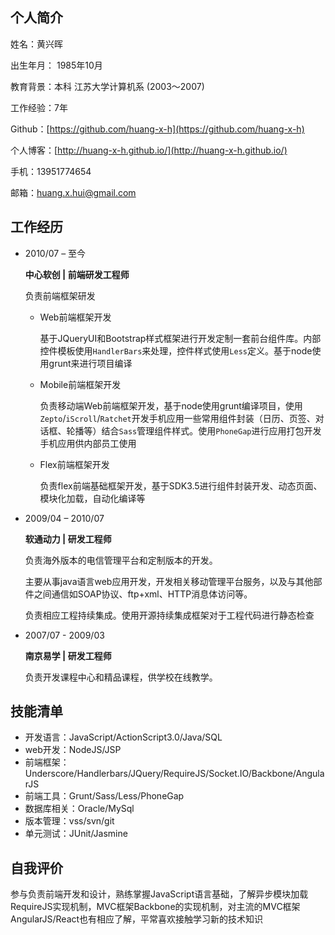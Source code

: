 ## 个人简介 ##

姓名：黄兴晖 

出生年月： 1985年10月

教育背景：本科 江苏大学计算机系 (2003～2007)

工作经验：7年

Github：[https://github.com/huang-x-h](https://github.com/huang-x-h)

个人博客：[http://huang-x-h.github.io/](http://huang-x-h.github.io/)

手机：13951774654

邮箱：huang.x.hui@gmail.com

## 工作经历 ##

- 2010/07 – 至今

	**中心软创 | 前端研发工程师**

	负责前端框架研发

	- Web前端框架开发

		基于JQueryUI和Bootstrap样式框架进行开发定制一套前台组件库。内部控件模板使用`HandlerBars`来处理，控件样式使用`Less`定义。基于node使用grunt来进行项目编译

	- Mobile前端框架开发
	
		负责移动端Web前端框架开发，基于node使用grunt编译项目，使用`Zepto`/`iScroll`/`Ratchet`开发手机应用一些常用组件封装（日历、页签、对话框、轮播等）结合`Sass`管理组件样式。使用`PhoneGap`进行应用打包开发手机应用供内部员工使用

	- Flex前端框架开发
		
		负责flex前端基础框架开发，基于SDK3.5进行组件封装开发、动态页面、模块化加载，自动化编译等


- 2009/04 – 2010/07

	**软通动力 | 研发工程师**

	负责海外版本的电信管理平台和定制版本的开发。

    主要从事java语言web应用开发，开发相关移动管理平台服务，以及与其他部件之间通信如SOAP协议、ftp+xml、HTTP消息体访问等。

    负责相应工程持续集成。使用开源持续集成框架对于工程代码进行静态检查

- 2007/07 - 2009/03

	**南京易学 | 研发工程师**

	负责开发课程中心和精品课程，供学校在线教学。

## 技能清单 ##

- 开发语言：JavaScript/ActionScript3.0/Java/SQL
- web开发：NodeJS/JSP
- 前端框架：Underscore/Handlerbars/JQuery/RequireJS/Socket.IO/Backbone/AngularJS
- 前端工具：Grunt/Sass/Less/PhoneGap
- 数据库相关：Oracle/MySql
- 版本管理：vss/svn/git
- 单元测试：JUnit/Jasmine

## 自我评价 ##

参与负责前端开发和设计，熟练掌握JavaScript语言基础，了解异步模块加载RequireJS实现机制，MVC框架Backbone的实现机制，对主流的MVC框架AngularJS/React也有相应了解，平常喜欢接触学习新的技术知识